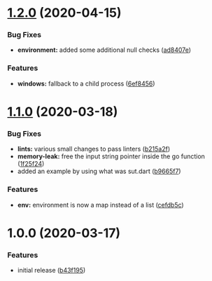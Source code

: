 # [1.2.0](https://github.com/brad-jones/dexecve/compare/v1.1.0...v1.2.0) (2020-04-15)


### Bug Fixes

* **environment:** added some additional null checks ([ad8407e](https://github.com/brad-jones/dexecve/commit/ad8407edb5aae88dac9a472124f3e78550ddf417))


### Features

* **windows:** fallback to a child process ([6ef8456](https://github.com/brad-jones/dexecve/commit/6ef84569a0bec83966e5309925f91b8759855f39))

# [1.1.0](https://github.com/brad-jones/dexecve/compare/v1.0.0...v1.1.0) (2020-03-18)


### Bug Fixes

* **lints:** various small changes to pass linters ([b215a2f](https://github.com/brad-jones/dexecve/commit/b215a2f2e1d1f9f8c63fbb7f9dfbb708aae9d689))
* **memory-leak:** free the input string pointer inside the go function ([1f25f24](https://github.com/brad-jones/dexecve/commit/1f25f247b12510f5780f84d5e3215d357e9c1545))
* added an example by using what was sut.dart ([b9665f7](https://github.com/brad-jones/dexecve/commit/b9665f768f1e8d4360d1ac9615897de6bf7dd5a7))


### Features

* **env:** environment is now a map instead of a list ([cefdb5c](https://github.com/brad-jones/dexecve/commit/cefdb5c81bc87597b5b83bacaeb3efc32fd687e2))

# 1.0.0 (2020-03-17)


### Features

* initial release ([b43f195](https://github.com/brad-jones/dexecve/commit/b43f195ec5c610d09a3296f1a96f8679749f2d8c))
